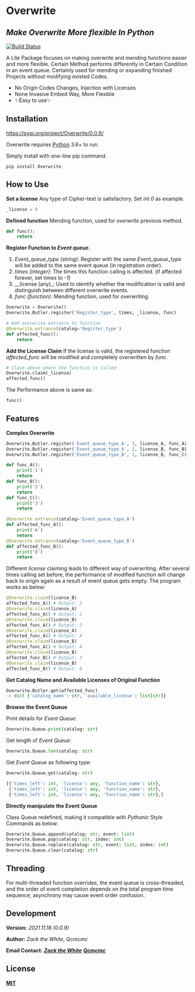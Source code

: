 # Overwrite
## _Make Overwrite More flexible In Python_

[![Build Status](https://travis-ci.org/joemccann/dillinger.svg?branch=master)](https://travis-ci.org/joemccann/dillinger)

A Lite Package focuses on making overwrite and mending functions easier and more flexible. Certain Method performs differently in Certain Condition in an event queue. Certainly used for mending or expanding finished Projects without modifying existed Codes.

- No Origin Codes Changes, Injection with Licenses
- None Invasive Embed Way, More Flexible
- ✨Easy to use✨

## Installation

https://pypi.org/project/Overwrite/0.0.9/

Overwrite requires [Python](https://www.python.org/) 3.6+ to run.

Simply install with one-line pip command.

```shell
pip install Overwrite
```
## How to Use

**Set a license**
Any type of Cipher-text is satisfactory. Set _int 0_ as example.

```python
_license = 0
```
**Defined function**
Mending function, used for _overwrite_ previous method.

```python
def func():
    return
```
**Register Function to _Event queue_.**

1. _Event_queue_type (string)_: 
   Register with the same _Event_queue_type_ will be added to the same event queue (in registration order).
2. _times (integer)_: 
   The times this function calling is affected. (if affected forever, set times to _-1_)
3. __license (any)_: 
   Used to identify whether the modification is valid and distinguish between different overwrite events.
4. _func (function)_: 
   Mending function, used for overwriting.

```python
Overwrite = Overwrite()
Overwrite.Butler.register('Register_type', times, _license, func)
```

```python
# Add overwrite entrance to function
@Overwrite.entrance(catalog='Register_type')
def affected_func():
    return
```
**Add the License Claim**
If the license is valid, the registered function _affected_func_ will be modified and completely overwritten by _func_. 

```python
# Claim above where the function is Called
Overwrite.claim(_license)
affected_func()
```
The Performance above is same as:
```python
func()
```
## Features

**Complex Overwrite**

```python
Overwrite.Butler.register('Event_queue_type_A', 1, license_A, func_A)
Overwrite.Butler.register('Event_queue_type_A', 2, license_B, func_B)
Overwrite.Butler.register('Event_queue_type_B', 1, license_B, func_C)
```
```python
def func_A():
    print('1')
    return
def func_B():
    print('2')
    return
def func_C():
    print('3')
    return
```
```python
@Overwrite.entrance(catalog='Event_queue_type_A')
def affected_func_A():
    print('A')
    return
@Overwrite.entrance(catalog='Event_queue_type_B')
def affected_func_B():
    print('B')
    return
```
Different _license_ claiming leads to different way of overwriting. After several times calling set before, the performance of modified function will change back to origin again as a result of event queue gets empty.
The program works as below:

```python
@Overwrite.claim(license_B)
affected_func_A() # Output: 2
@Overwrite.claim(license_A)
affected_func_A() # Output: 1
@Overwrite.claim(license_B)
affected_func_A() # Output: 2
@Overwrite.claim(license_A)
affected_func_A() # Output: A
@Overwrite.claim(license_B)
affected_func_A() # Output: A
@Overwrite.claim(license_B)
affected_func_B() # Output: 3
@Overwrite.claim(license_B)
affected_func_B() # Output: B
```
**Get Catalog Name and Available Licenses of Original Function**

```python
Overwrite.Butler.get(affected_func)
-> dict {'catalog_name': str, 'available_license': list[str]}
```

**Browse the Event Queue**

Print details for _Event Queue_:

```python
Overwrite.Queue.print(catalog: str)
```

Get length of _Event Queue_:

```python
Overwrite.Queue.len(catalog: str)
```

Get _Event Queue_ as following type:

```python
Overwrite.Queue.get(catalog: str)
```

```python
[{'times_left': int, 'license': any, 'function_name': str}, 
 {'times_left': int, 'license': any, 'function_name': str},
 {'times_left': int, 'license': any, 'function_name': str},]
```

**Directly manipulate the Event Queue**

Class Queue redefined, making it compatible with _Pythonic_ Style Commands as below:

```python
Overwrite.Queue.append(catalog: str, event: list)
Overwrite.Queue.pop(catalog: str, index: int)
Overwrite.Queue.replace(catalog: str, event: list, index: int)
Overwrite.Queue.clear(catalog: str)
```

## Threading

For multi-threaded function overrides, the event queue is cross-threaded, and the order of event completion depends on the total program time sequence, asynchrony may cause event order confusion.

## Development
**Version:**
*2021.11.18 (0.0.9)*

**Author:** 
_Zack the White_,  _Qcmcmc_

**Email Contact:**
[_**Zack the White**_](ssongaj@connect.ust.hk)
[_**Qcmcmc**_](2778512552@qq.com)

## License

[**MIT**](https://opensource.org/licenses/MIT)
